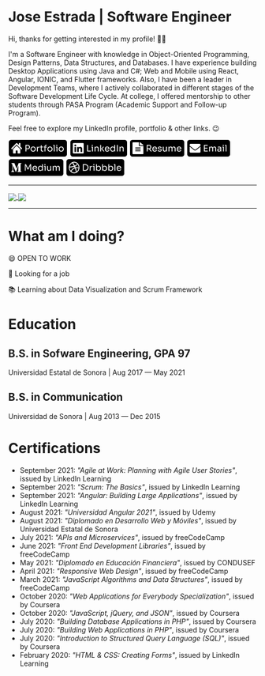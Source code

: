 # Jose Estrada | Software Engineer

Hi, thanks for getting interested in my profile! 👋🏽

I'm a Software Engineer with knowledge in Object-Oriented Programming, Design Patterns, Data Structures, and Databases. I have experience building Desktop Applications using Java and C#; Web and Mobile using React, Angular, IONIC, and Flutter frameworks. Also, I have been a leader in Development Teams, where I actively collaborated in different stages of the Software Development Life Cycle. At college, I offered mentorship to other students through PASA Program (Academic Support and Follow-up Program).

Feel free to explore my LinkedIn profile, portfolio & other links. 😉

[![alt text][1.1]][1]
[![alt text][2.1]][2]
[![alt text][3.1]][3]
[![alt text][4.1]][4]
[![alt text][5.1]][5]
[![alt text][6.1]][6]

<hr>

<a href="https://github.com/nadiemedicejose">
  <img align="center" src="https://github-readme-stats.vercel.app/api/top-langs/?username=nadiemedicejose&title_color=FFF&bg_color=000&theme=dark" />
</a>
<a href="https://github.com/nadiemedicejose">
  <img align="center" src="https://github-readme-stats.vercel.app/api?username=nadiemedicejose&title_color=FFF&bg_color=000&show_icons=true&count_private=true&theme=dark" />
</a>

<hr>

# What am I doing?
😄 OPEN TO WORK

🌱 Looking for a job

📚 Learning about Data Visualization and Scrum Framework

# Education
## B.S. in Sofware Engineering, GPA 97
Universidad Estatal de Sonora | Aug 2017 — May 2021

## B.S. in Communication
Universidad de Sonora | Aug 2013 — Dec 2015

# Certifications
* September 2021: *"Agile at Work: Planning with Agile User Stories"*, issued by LinkedIn Learning
* September 2021: *"Scrum: The Basics"*, issued by LinkedIn Learning
* September 2021: *"Angular: Building Large Applications"*, issued by LinkedIn Learning
* August 2021: *"Universidad Angular 2021"*, issued by Udemy
* August 2021: *"Diplomado en Desarrollo Web y Móviles"*, issued by Universidad Estatal de Sonora
* July 2021: *"APIs and Microservices"*, issued by freeCodeCamp
* June 2021: *"Front End Development Libraries"*, issued by freeCodeCamp
* May 2021: *"Diplomado en Educación Financiera"*, issued by CONDUSEF
* April 2021: *"Responsive Web Design"*, issued by freeCodeCamp
* March 2021: *"JavaScript Algorithms and Data Structures"*, issued by freeCodeCamp
* October 2020: *"Web Applications for Everybody Specialization"*, issued by Coursera
* October 2020: *"JavaScript, jQuery, and JSON"*, issued by Coursera
* July 2020: *"Building Database Applications in PHP"*, issued by Coursera
* July 2020: *"Building Web Applications in PHP"*, issued by Coursera
* July 2020: *"Introduction to Structured Query Language (SQL)"*, issued by Coursera
* February 2020: *"HTML & CSS: Creating Forms"*, issued by LinkedIn Learning


[1.1]: /tags/Portfolio.png "Portfolio"
[2.1]: /tags/LinkedIn.png "LinkedIn"
[3.1]: /tags/Resume.png "Resume"
[4.1]: /tags/Email.png "Email"
[5.1]: /tags/Medium.png "Medium"
[6.1]: /tags/Dribbble.png "Dribble"

[1]: https://nadiemedicejose.web.app
[2]: https://www.linkedin.com/in/nadiemedicejose/
[3]: https://nadiemedicejose.web.app/resume
[4]: mailto:j.estrada49@icloud.com
[5]: https://nadiemedicejose.medium.com
[6]: https://dribbble.com/nadiemedicejose
